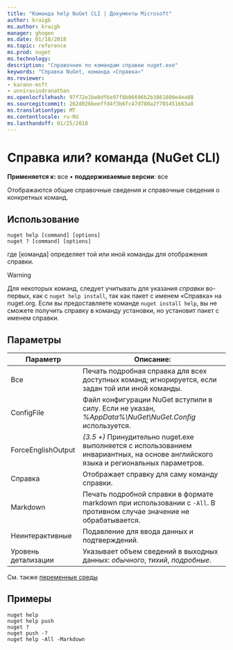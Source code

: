 ```yaml
---
title: "Команда help NuGet CLI | Документы Microsoft"
author: kraigb
ms.author: kraigb
manager: ghogen
ms.date: 01/18/2018
ms.topic: reference
ms.prod: nuget
ms.technology: 
description: "Справочник по командам справки nuget.exe"
keywords: "Справка NuGet, команда «Справка»"
ms.reviewer:
- karann-msft
- unniravindranathan
ms.openlocfilehash: 97f72e1be0df6e97f8b06696b2b3861800e4ea08
ms.sourcegitcommit: 262d026beeffd4f3b6fc47d780a2f701451663a8
ms.translationtype: MT
ms.contentlocale: ru-RU
ms.lasthandoff: 01/25/2018
---
```

# <a name="help-or--command-nuget-cli"></a>Справка или? команда (NuGet CLI)

**Применяется к:** все &bullet; **поддерживаемые версии**: все

Отображаются общие справочные сведения и справочные сведения о конкретных команд.

## <a name="usage"></a>Использование

```cli
nuget help [command] [options]
nuget ? [command] [options]
```

где [команда] определяет той или иной команды для отображения справки.

> [!Warning]
> Для некоторых команд, следует учитывать для указания *справки* во-первых, как с `nuget help install`, так как пакет с именем «Справка» на nuget.org. Если вы предоставляете команде `nuget install help`, вы не сможете получить справку в команду установки, но установит пакет с именем справки.

## <a name="options"></a>Параметры

| Параметр | Описание: |
| --- | --- |
| Все | Печать подробная справка для всех доступных команд; игнорируется, если задан той или иной команды. |
| ConfigFile | Файл конфигурации NuGet вступили в силу. Если не указан, *%AppData%\NuGet\NuGet.Config* используется. |
| ForceEnglishOutput | *(3.5 +)*  Принудительно nuget.exe выполняется с использованием инвариантных, на основе английского языка и региональных параметров. |
| Справка | Отображает справку для саму команду справки. |
| Markdown | Печать подробной справки в формате markdown при использовании с `-All`. В противном случае значение не обрабатывается. |
| Неинтерактивные | Подавление для ввода данных и подтверждений. |
| Уровень детализации | Указывает объем сведений в выходных данных: *обычного*, *тихий*, *подробные*. |

См. также [переменные среды](cli-ref-environment-variables.md)

## <a name="examples"></a>Примеры

```cli
nuget help
nuget help push
nuget ?
nuget push -?
nuget help -All -Markdown
```
